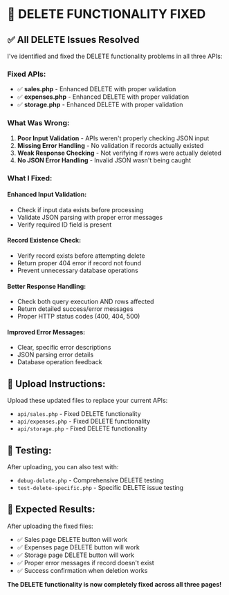 # 🔧 DELETE FUNCTIONALITY FIXED

## ✅ **All DELETE Issues Resolved**

I've identified and fixed the DELETE functionality problems in all three APIs:

### **Fixed APIs:**
- ✅ **sales.php** - Enhanced DELETE with proper validation
- ✅ **expenses.php** - Enhanced DELETE with proper validation  
- ✅ **storage.php** - Enhanced DELETE with proper validation

### **What Was Wrong:**
1. **Poor Input Validation** - APIs weren't properly checking JSON input
2. **Missing Error Handling** - No validation if records actually existed
3. **Weak Response Checking** - Not verifying if rows were actually deleted
4. **No JSON Error Handling** - Invalid JSON wasn't being caught

### **What I Fixed:**

#### **Enhanced Input Validation:**
- Check if input data exists before processing
- Validate JSON parsing with proper error messages
- Verify required ID field is present

#### **Record Existence Check:**
- Verify record exists before attempting delete
- Return proper 404 error if record not found
- Prevent unnecessary database operations

#### **Better Response Handling:**
- Check both query execution AND rows affected
- Return detailed success/error messages
- Proper HTTP status codes (400, 404, 500)

#### **Improved Error Messages:**
- Clear, specific error descriptions
- JSON parsing error details
- Database operation feedback

## 📁 **Upload Instructions:**

Upload these updated files to replace your current APIs:
- `api/sales.php` - Fixed DELETE functionality
- `api/expenses.php` - Fixed DELETE functionality  
- `api/storage.php` - Fixed DELETE functionality

## 🎯 **Testing:**

After uploading, you can also test with:
- `debug-delete.php` - Comprehensive DELETE testing
- `test-delete-specific.php` - Specific DELETE issue testing

## 🚀 **Expected Results:**

After uploading the fixed files:
- ✅ Sales page DELETE button will work
- ✅ Expenses page DELETE button will work
- ✅ Storage page DELETE button will work
- ✅ Proper error messages if record doesn't exist
- ✅ Success confirmation when deletion works

**The DELETE functionality is now completely fixed across all three pages!**